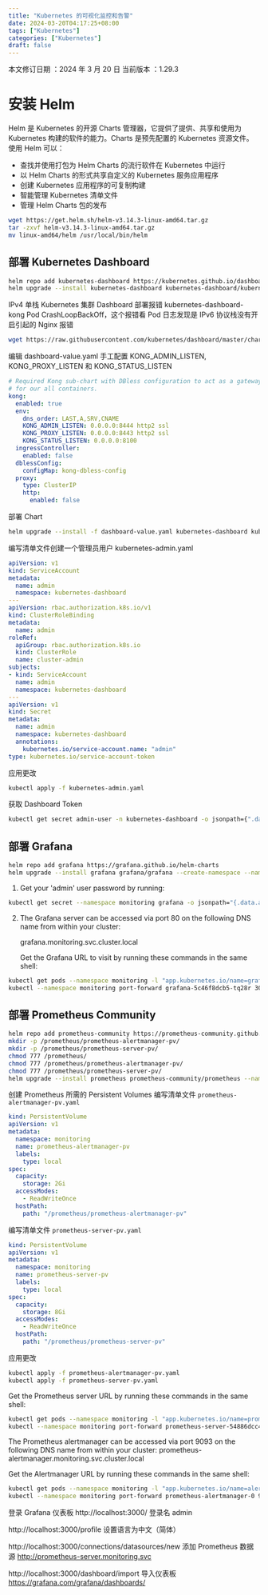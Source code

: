 ```yaml
---
title: "Kubernetes 的可视化监控和告警" 
date: 2024-03-20T04:17:25+08:00
tags: ["Kubernetes"]
categories: ["Kubernetes"]
draft: false
---
```


本文修订日期 ：2024 年 3 月 20 日  当前版本 ：1.29.3

# 安装 Helm

Helm 是 Kubernetes 的开源 Charts 管理器，它提供了提供、共享和使用为 Kubernetes 构建的软件的能力。Charts 是预先配置的 Kubernetes 资源文件。使用 Helm 可以：

 - 查找并使用打包为 Helm Charts 的流行软件在 Kubernetes 中运行
 - 以 Helm Charts 的形式共享自定义的 Kubernetes 服务应用程序
 - 创建 Kubernetes 应用程序的可复制构建
 - 智能管理 Kubernetes 清单文件
 - 管理 Helm Charts 包的发布

```bash
wget https://get.helm.sh/helm-v3.14.3-linux-amd64.tar.gz
tar -zxvf helm-v3.14.3-linux-amd64.tar.gz
mv linux-amd64/helm /usr/local/bin/helm
```

## 部署 Kubernetes Dashboard

```bash
helm repo add kubernetes-dashboard https://kubernetes.github.io/dashboard/
helm upgrade --install kubernetes-dashboard kubernetes-dashboard/kubernetes-dashboard --create-namespace --namespace kubernetes-dashboard
```

IPv4 单栈 Kubernetes 集群 Dashboard 部署报错 kubernetes-dashboard-kong Pod CrashLoopBackOff，这个报错看 Pod 日志发现是 IPv6 协议栈没有开启引起的 Nginx 报错

```bash
wget https://raw.githubusercontent.com/kubernetes/dashboard/master/charts/kubernetes-dashboard/values.yaml -O dashboard-value.yaml
```

编辑 dashboard-value.yaml 手工配置 KONG_ADMIN_LISTEN, KONG_PROXY_LISTEN 和 KONG_STATUS_LISTEN

```yaml
# Required Kong sub-chart with DBless configuration to act as a gateway
# for our all containers.
kong:
  enabled: true
  env:
    dns_order: LAST,A,SRV,CNAME
    KONG_ADMIN_LISTEN: 0.0.0.0:8444 http2 ssl
    KONG_PROXY_LISTEN: 0.0.0.0:8443 http2 ssl
    KONG_STATUS_LISTEN: 0.0.0.0:8100
  ingressController:
    enabled: false
  dblessConfig:
    configMap: kong-dbless-config
  proxy:
    type: ClusterIP
    http:
      enabled: false
```

部署 Chart

```bash
helm upgrade --install -f dashboard-value.yaml kubernetes-dashboard kubernetes-dashboard/kubernetes-dashboard --create-namespace --namespace kubernetes-dashboard
```

编写清单文件创建一个管理员用户 kubernetes-admin.yaml

```yaml
apiVersion: v1
kind: ServiceAccount
metadata:
  name: admin
  namespace: kubernetes-dashboard
---
apiVersion: rbac.authorization.k8s.io/v1
kind: ClusterRoleBinding
metadata:
  name: admin
roleRef:
  apiGroup: rbac.authorization.k8s.io
  kind: ClusterRole
  name: cluster-admin
subjects:
- kind: ServiceAccount
  name: admin
  namespace: kubernetes-dashboard
---
apiVersion: v1
kind: Secret
metadata:
  name: admin
  namespace: kubernetes-dashboard
  annotations:
    kubernetes.io/service-account.name: "admin"   
type: kubernetes.io/service-account-token
```

应用更改

```bash
kubectl apply -f kubernetes-admin.yaml
```

获取 Dashboard Token

```bash
kubectl get secret admin-user -n kubernetes-dashboard -o jsonpath={".data.token"} | base64 -d
```

## 部署 Grafana

```bash
helm repo add grafana https://grafana.github.io/helm-charts
helm upgrade --install grafana grafana/grafana --create-namespace --namespace monitoring
```

1. Get your 'admin' user password by running:

```bash
kubectl get secret --namespace monitoring grafana -o jsonpath="{.data.admin-password}" | base64 --decode ; echo
```


2. The Grafana server can be accessed via port 80 on the following DNS name from within your cluster:

   grafana.monitoring.svc.cluster.local

   Get the Grafana URL to visit by running these commands in the same shell:

```bash
kubectl get pods --namespace monitoring -l "app.kubernetes.io/name=grafana,app.kubernetes.io/instance=grafana" -o jsonpath="{.items[0].metadata.name}"
kubectl --namespace monitoring port-forward grafana-5c46f8dcb5-tq28r 3000
```

## 部署 Prometheus Community

```bash
helm repo add prometheus-community https://prometheus-community.github.io/helm-charts
mkdir -p /prometheus/prometheus-alertmanager-pv/
mkdir -p /prometheus/prometheus-server-pv/
chmod 777 /prometheus/
chmod 777 /prometheus/prometheus-alertmanager-pv/
chmod 777 /prometheus/prometheus-server-pv/
helm upgrade --install prometheus prometheus-community/prometheus --namespace monitoring
```

创建 Prometheus 所需的 Persistent Volumes 编写清单文件 `prometheus-alertmanager-pv.yaml`

```yaml
kind: PersistentVolume
apiVersion: v1
metadata:
  namespace: monitoring
  name: prometheus-alertmanager-pv
  labels:
    type: local
spec:
  capacity:
    storage: 2Gi
  accessModes:
    - ReadWriteOnce
  hostPath:
    path: "/prometheus/prometheus-alertmanager-pv"
```

编写清单文件 `prometheus-server-pv.yaml`

```yaml
kind: PersistentVolume
apiVersion: v1
metadata:
  namespace: monitoring
  name: prometheus-server-pv
  labels:
    type: local
spec:
  capacity:
    storage: 8Gi
  accessModes:
    - ReadWriteOnce
  hostPath:
    path: "/prometheus/prometheus-server-pv"
```

应用更改

```bash
kubectl apply -f prometheus-alertmanager-pv.yaml
kubectl apply -f prometheus-server-pv.yaml
```

Get the Prometheus server URL by running these commands in the same shell:
```bash
kubectl get pods --namespace monitoring -l "app.kubernetes.io/name=prometheus,app.kubernetes.io/instance=prometheus" -o jsonpath="{.items[0].metadata.name}"
kubectl --namespace monitoring port-forward prometheus-server-54886dcc45-pkm5p 9090
```

The Prometheus alertmanager can be accessed via port 9093 on the following DNS name from within your cluster:
prometheus-alertmanager.monitoring.svc.cluster.local


Get the Alertmanager URL by running these commands in the same shell:

```bash
kubectl get pods --namespace monitoring -l "app.kubernetes.io/name=alertmanager,app.kubernetes.io/instance=prometheus" -o jsonpath="{.items[0].metadata.name}"
kubectl --namespace monitoring port-forward prometheus-alertmanager-0 9093
```

登录 Grafana 仪表板 http://localhost:3000/ 登录名 admin

http://localhost:3000/profile 设置语言为中文（简体）

http://localhost:3000/connections/datasources/new 添加 Prometheus 数据源 http://prometheus-server.monitoring.svc

http://localhost:3000/dashboard/import 导入仪表板 https://grafana.com/grafana/dashboards/
